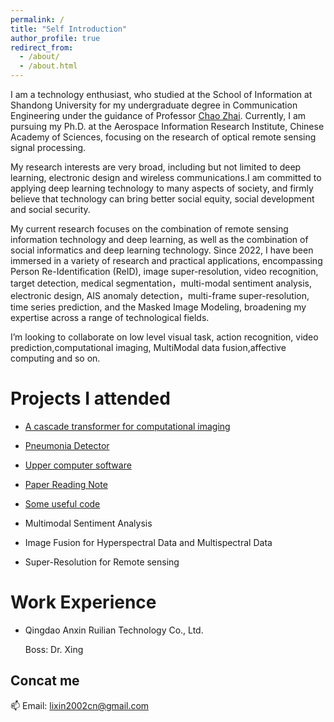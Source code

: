 ```yaml
---
permalink: /
title: "Self Introduction"
author_profile: true
redirect_from: 
  - /about/
  - /about.html
---
```


I am a technology enthusiast, who studied at the School of Information at Shandong University for my undergraduate degree in Communication Engineering under the guidance of Professor [Chao Zhai](https://scholar.google.com/citations?hl=zh-CN&user=wdj8YpwAAAAJ). Currently, I am pursuing my Ph.D. at the Aerospace Information Research Institute, Chinese Academy of Sciences, focusing on the research of optical remote sensing signal processing.

My research interests are very broad, including but not limited to deep learning, electronic design and wireless communications.I am committed to applying deep learning technology to many aspects of society, and firmly believe that technology can bring better social equity, social development and social security.

My current research focuses on the combination of remote sensing information technology and deep learning, as well as the combination of social informatics and deep learning technology. Since 2022, I have been immersed in a variety of research and practical applications, encompassing Person Re-Identification (ReID), image super-resolution, video recognition, target detection, medical segmentation，multi-modal sentiment analysis, electronic design, AIS anomaly detection，multi-frame super-resolution, time series prediction, and the Masked Image Modeling, broadening my expertise across a range of technological fields.


I’m looking to collaborate on low level visual task, action recognition, video prediction,computational imaging, MultiModal data fusion,affective computing  and so on.


Projects I attended
======
  * [A cascade transformer for computational imaging](https://github.com/danfenghong/Information_Fusion_CasFormer)
    
  * [Pneumonia Detector](https://github.com/lixin2002cn/Pneumonia-detection-assistant)

  * [Upper computer software](https://github.com/lixin2002cn/upper-computer)

  * [Paper Reading Note](https://github.com/lixin2002cn/paper_reading)

  * [Some useful code](https://github.com/lixin2002cn/useful_code)
  * Multimodal Sentiment Analysis

  * Image Fusion for Hyperspectral Data and Multispectral Data
  
  * Super-Resolution for Remote sensing



Work Experience
======
  * Qingdao Anxin Ruilian Technology Co., Ltd.
    
    Boss:  Dr. Xing


Concat me
------
📫 Email: lixin2002cn@gmail.com

